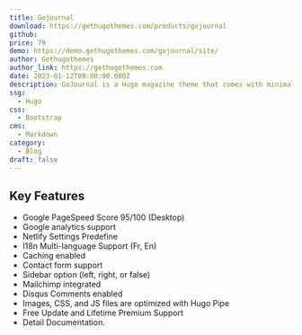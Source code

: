 ```yaml
---
title: Gojournal
download: https://gethugothemes.com/products/gojournal
github:
price: 79
demo: https://demo.gethugothemes.com/gojournal/site/
author: Gethugothemes
author_link: https://gethugothemes.com
date: 2023-01-12T00:00:00.000Z
description: GoJournal is a Hugo magazine theme that comes with minimal design. The readability of this theme was improved significantly with a simple but effective site structure.
ssg:
  - Hugo
css:
  - Bootstrap
cms:
  - Markdown
category:
  - Blog
draft: false
---
```


## Key Features

- Google PageSpeed Score 95/100 (Desktop)
- Google analytics support
- Netlify Settings Predefine
- I18n Multi-language Support (Fr, En)
- Caching enabled
- Contact form support
- Sidebar option (left, right, or false)
- Mailchimp integrated
- Disqus Comments enabled
- Images, CSS, and JS files are optimized with Hugo Pipe
- Free Update and Lifetime Premium Support
- Detail Documentation.
